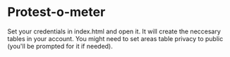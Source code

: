 # Protest-o-meter

Set your credentials in index.html and open it. It will create the neccesary tables in your account. You might need to set areas table privacy to public (you'll be prompted for it if needed).
